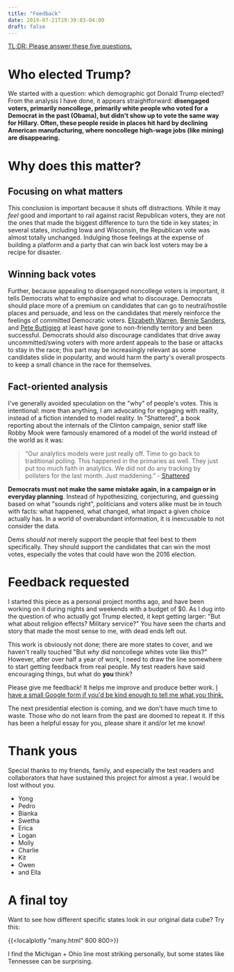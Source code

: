 ```yaml
---
title: "Feedback"
date: 2019-07-21T19:39:03-04:00
draft: false
---
```


[TL;DR: Please answer these five questions.](https://forms.gle/GVBzDjYxRgDm5Saa6)

# Who elected Trump?

We started with a question: which demographic got Donald Trump elected?  From the analysis I have done, it appears straightforward: **disengaged voters, primarily noncollege, primarily white people who voted for a Democrat in the past (Obama), but didn't show up to vote the same way for Hillary.  Often, these people reside in places hit hard by declining American manufacturing, where noncollege high-wage jobs (like mining) are disappearing.**

# Why does this matter?

## Focusing on what matters

This conclusion is important because it shuts off distractions.  While it may _feel_ good and important to rail against racist Republican voters, they are not the ones that made the biggest difference to turn the tide in key states; in several states, including Iowa and Wisconsin, the Republican vote was almost totally unchanged.  Indulging those feelings at the expense of building a platform and a party that can win back lost voters may be a recipe for disaster.

## Winning back votes

Further, because appealing to disengaged noncollege voters is important, it tells Democrats what to emphasize and what to discourage.  Democrats should place more of a premium on candidates that can go to neutral/hostile places and persuade, and less on the candidates that merely reinforce the feelings of committed Democratic voters.  [Elizabeth Warren](https://www.politico.com/story/2019/05/11/warren-west-virginia-2020-1317611), [Bernie Sanders](https://thehill.com/homenews/campaign/439027-sanders-townhall-audience-cheers-after-fox-news-host-asks-if-theyd-support), and [Pete Buttigieg](https://www.nytimes.com/interactive/2019/05/19/us/politics/buttigieg-fox-town-hall.html) at least have gone to non-friendly territory and been successful.  Democrats should also discourage candidates that drive away uncommitted/swing voters with more ardent appeals to the base or attacks to stay in the race; this part may be increasingly relevant as some candidates slide in popularity, and would harm the party's overall prospects to keep a small chance in the race for themselves.

## Fact-oriented analysis

I've generally avoided speculation on the "why" of people's votes.  This is intentional: more than anything, I am advocating for engaging with reality, instead of a fiction intended to model reality.  In "Shattered", a book reporting about the internals of the Clinton campaign, senior staff like Robby Mook were famously enamored of a model of the world instead of the world as it was:

> “Our analytics models were just really off. Time to go back to traditional polling.  This happened in the primaries as well. They just put too much faith in analytics. We did not do any tracking by pollsters for the last month. Just maddening.”  - [Shattered](https://www.amazon.com/Shattered-Inside-Hillary-Clintons-Campaign/dp/0553447084)

**Democrats must not make the same mistake again, in a campaign or in everyday planning**. Instead of hypothesizing, conjecturing, and guessing based on what "sounds right", politicians and voters alike must be in touch with facts: what happened, what changed, what impact a given choice actually has.  In a world of overabundant information, it is inexcusable to not consider the data.

Dems _should not_ merely support the people that feel best to them specifically.  They should support the candidates that can win the most votes, especially the votes that could have won the 2016 election.

# Feedback requested

I started this piece as a personal project months ago, and have been working on it during nights and weekends with a budget of $0.  As I dug into the question of who actually got Trump elected, it kept getting larger: "But what about religion effects?  Military service?"  You have seen the charts and story that made the most sense to me, with dead ends left out.

This work is obviously not done; there are more states to cover, and we haven't really touched "But *why* did noncollege whites vote like this?"  However, after over half a year of work, I need to draw the line somewhere to start getting feedback from real people.  My test readers have said encouraging things, but what do **you** think?

Please give me feedback!  It helps me improve and produce better work.  [I have a small Google form if you'd be kind enough to tell me what you think.](https://forms.gle/GVBzDjYxRgDm5Saa6)

The next presidential election is coming, and we don't have much time to waste.  Those who do not learn from the past are doomed to repeat it.  If this has been a helpful essay for you, please share it and/or let me know!

# Thank yous

Special thanks to my friends, family, and especially the test readers and collaborators that have sustained this project for almost a year.  I would be lost without you.

 * Yong
 * Pedro
 * Bianka
 * Swetha
 * Erica
 * Logan
 * Molly
 * Charlie
 * Kit
 * Owen
 * and Ella


# A final toy

Want to see how different specific states look in our original data cube?  Try this:

{{<localplotly "many.html" 800 800>}}

I find the Michigan + Ohio line most striking personally, but some states like Tennessee can be surprising.
